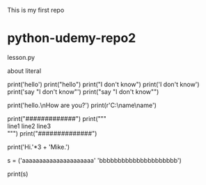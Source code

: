 This is my first repo
# python-udemy-repo2

 lesson.py 

about literal

print('hello')
print("hello")
print("I don't know")
print('I don\'t know')
print('say "I don\'t know"')
print("say \"I don't know\"")

print('hello.\nHow are you?')
print(r'C:\name\name')

print("#############")
print("""\
line1
line2
line3\
""")
print("##############")

print('Hi.'*3 + 'Mike.')

s = ('aaaaaaaaaaaaaaaaaaaaa'
    'bbbbbbbbbbbbbbbbbbbbb')

print(s)